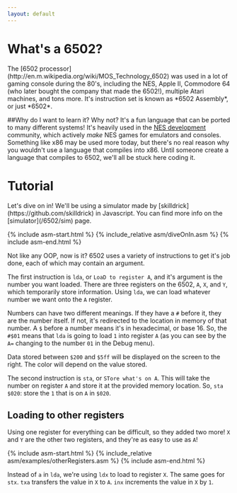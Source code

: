 ```yaml
---
layout: default
---
```


<h1 id="info">What's a 6502?</h1>
The [6502 processor](http://en.m.wikipedia.org/wiki/MOS_Technology_6502) was used in a lot of gaming console during the 80's, including the NES, Apple II, Commodore 64 (who later bought the company that made the 6502!), multiple Atari machines, and tons more. It's instruction set is known as *6502 Assembly*, or just *6502*.

##Why do I want to learn it?
Why not? It's a fun language that can be ported to many different systems! It's heavily used in the [NES development](http://nesdev.com/) community, which actively *make* NES games for emulators and consoles. Something like x86 may be used more today, but there's no real reason why you wouldn't use a language that compiles into x86. Until someone create a language that compiles to 6502, we'll all be stuck here coding it.

<h1 id="tutorial">Tutorial</h1>
Let's dive on in! We'll be using a simulator made by [skilldrick](https://github.com/skilldrick) in Javascript. You can find more info on the [simulator](/6502/sim) page.

{% include asm-start.html %}
{% include_relative asm/diveOnIn.asm %}
{% include asm-end.html %}

Not like any OOP, now is it? 6502 uses a variety of instructions to get it's job done, each of which may contain an argument.

The first instruction is `lda`, or `LoaD to register A`, and it's argument is the number you want loaded. There are three registers on the 6502, `A`, `X`, and `Y`, which temporarily store information. Using `lda`, we can load whatever number we want onto the `A` register.

Numbers can have two different meanings. If they have a `#` before it, they are the number itself. If not, it's redirected to the location in memory of that number. A `$` before a number means it's in hexadecimal, or base 16. So, the `#$01` means that `lda` is going to load `1` into register `A` (as you can see by the `A=` changing to the number `01` in the Debug menu).

Data stored between `$200` and `$5ff` will be displayed on the screen to the right. The color will depend on the value stored.

The second instruction is `sta`, or `STore what's on A`. This will take the number on register `A` and store it at the provided memory location. So, `sta $020`: store the `1` that is on `A` in `$020`.

## Loading to other registers
Using one register for everything can be difficult, so they added two more! `X` and `Y` are the other two registers, and they're as easy to use as `A`!

{% include asm-start.html %}
{% include_relative asm/examples/otherRegisters.asm %}
{% include asm-end.html %}

Instead of `a` in `lda`, we're using `ldx` to load to register `X`. The same goes for `stx`. `txa` transfers the value in `X` to `A`. `inx` increments the value in `X` by `1`.
